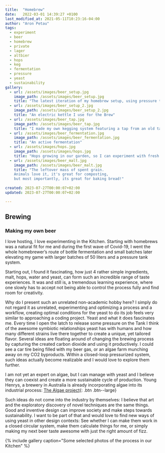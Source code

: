 ```yaml
---
title:  "Homebrew"
date:   2022-03-01 14:39:27 +0100
last_modified_at: 2021-05-11T10:23:16-04:00
author: "Aron Petau"
tags:
  - experiment
  - beer
  - homebrew
  - private
  - lager
  - altbier
  - hops
  - keg
  - fermentation
  - pressure
  - yeast
  - sustainability
gallery:
  - url: /assets/images/beer_setup.jpg
    image_path: /assets/images/beer_setup.jpg
    title: "The latest iteration of my homebrew setup, using pressure tanks and a pressurized fermentation chamber"
  - url: /assets/images/beer_setup_2.jpg
    image_path: /assets/images/beer_setup_2.jpg
    title: "An electric kettle I use for the Brew"
  - url: /assets/images/beer_tap.jpg
    image_path: /assets/images/beer_tap.jpg
    title: "I made my own kegging system featuring a tap from an old table leg."
  - url: /assets/images/beer_fermentation.jpg
    image_path: /assets/images/beer_fermentation.jpg
    title: "An active fermentation"
  - url: /assets/images/hops.jpg
    image_path: /assets/images/hops.jpg
    title: "Hops growing in our garden, so I can experiment with fresh specialty hops"
  - url: /assets/images/beer_malt.jpg
    image_path: /assets/images/beer_malt.jpg
    title: "The leftover mass of spent grain. 
    Animals love it, it's great for composting, 
    but most importantly, its great for baking bread!"
    
created: 2023-07-27T00:00:07+02:00
updated: 2023-07-27T00:00:07+02:00

---
```


## Brewing

### Making my own beer

I love hosting, I love experimenting in the Kitchen. Starting with homebrews was a natural fit for me and during the first wave of Covid-19, I went the whole homebrewer’s route of bottle fermentation and small batches later elevating my game with larger batches of 50 liters and a pressure tank system.

Starting out, I found it fascinating, how just 4 rather simple ingredients, malt, hops, water and yeast, can form such an incredible range of taste experiences. It was and still is, a tremendous learning experience, where one slowly has to accept not being able to control the process fully and find room for creativity. 

Why do I present such an unrelated non-academic hobby here? I simply do not regard it as unrelated, experimenting and optimizing a process and a workflow, creating optimal conditions for the yeast to do its job feels very similar to approaching a coding project.
Yeast and what it does fascinates me. Every time I open the latch to release some pressure on the Tank I think of the awesome symbiotic relationships yeast has with humans and how many different strains live there together to create a unique, yet tailored flavor. Several ideas are floating around of changing the brewing process by capturing the created carbon dioxide and using it productively. I could see a car tire being filled with my beer gas, or an algae farm munching away on my CO2 byproducts. Within a closed-loop pressurized system, such ideas actually become realizable and I would love to explore them further.

I am not yet an expert on algae, but I can manage with yeast and I believe they can coexist and create a more sustainable cycle of production. 
Young Henrys, a brewery in Australia is already incorporating algae into its industrial process:
 [The Algae project](https://younghenrys.com/algae){: .btn .btn--large}

Such ideas do not come into the industry by themselves: I believe that art and the exploratory discovery of novel techniques are the same things. Good and inventive design can improve society and make steps towards sustainability. I want to be part of that and would love to find new ways of using yeast in other design contexts: See whether I can make them work in a closed circular system, make them calculate things for me, or simply making my next beer taste awesome with just the right amount of fizz.

{% include gallery caption="Some selected photos of the process in our Kitchen" %}
